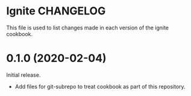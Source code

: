 # Ignite CHANGELOG

This file is used to list changes made in each version of the ignite cookbook.

# 0.1.0 (2020-02-04)

Initial release.

- Add files for git-subrepo to treat cookbook as part of this repository.

